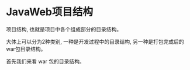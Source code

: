 # JavaWeb项目结构

项目结构, 也就是项目中各个组成部分的目录结构。

大体上可以分为2种类别, 一种是开发过程中的目录结构, 另一种是打包完成后的war包目录结构。

首先我们来看 war 包的目录结构。



